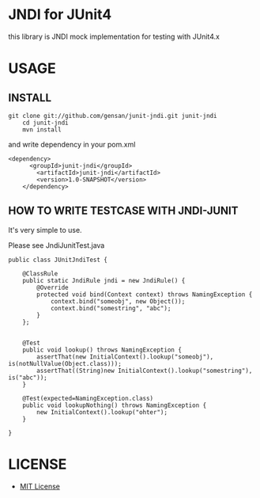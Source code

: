 # JNDI for JUnit4

this library is JNDI mock implementation for testing with JUnit4.x

# USAGE

## INSTALL

    git clone git://github.com/gensan/junit-jndi.git junit-jndi
		cd junit-jndi
		mvn install

and write dependency in your pom.xml

    <dependency>
		  <groupId>junit-jndi</groupId>
			<artifactId>junit-jndi</artifactId>
			<version>1.0-SNAPSHOT</version>
		</dependency>


## HOW TO WRITE TESTCASE WITH JNDI-JUNIT

It's very simple to use.

Please see JndiJunitTest.java

    public class JUnitJndiTest {
    
    	@ClassRule
    	public static JndiRule jndi = new JndiRule() {
    		@Override
    		protected void bind(Context context) throws NamingException {
    			context.bind("someobj", new Object());
    			context.bind("somestring", "abc");
    		}
    	};
    
    
    	@Test
    	public void lookup() throws NamingException {
    		assertThat(new InitialContext().lookup("someobj"), is(notNullValue(Object.class)));
    		assertThat((String)new InitialContext().lookup("somestring"), is("abc"));
    	}
    
    	@Test(expected=NamingException.class)
    	public void lookupNothing() throws NamingException {
    		new InitialContext().lookup("ohter");
    	}
    
    }

# LICENSE

* [MIT License](http://www.opensource.org/licenses/mit-license.php)
